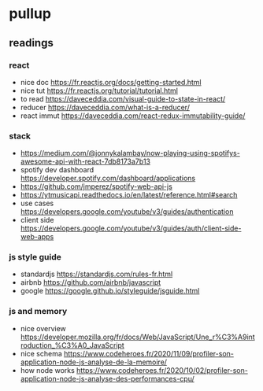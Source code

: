 # pullup

## readings

### react
- nice doc https://fr.reactjs.org/docs/getting-started.html
- nice tut https://fr.reactjs.org/tutorial/tutorial.html
- to read https://daveceddia.com/visual-guide-to-state-in-react/
- reducer https://daveceddia.com/what-is-a-reducer/
- react immut https://daveceddia.com/react-redux-immutability-guide/

### stack
- https://medium.com/@jonnykalambay/now-playing-using-spotifys-awesome-api-with-react-7db8173a7b13
- spotify dev dashboard https://developer.spotify.com/dashboard/applications
- https://github.com/jmperez/spotify-web-api-js
- https://ytmusicapi.readthedocs.io/en/latest/reference.html#search
- use cases https://developers.google.com/youtube/v3/guides/authentication
- client side https://developers.google.com/youtube/v3/guides/auth/client-side-web-apps

### js style guide
- standardjs https://standardjs.com/rules-fr.html
- airbnb https://github.com/airbnb/javascript
- google https://google.github.io/styleguide/jsguide.html

### js and memory
- nice overview https://developer.mozilla.org/fr/docs/Web/JavaScript/Une_r%C3%A9introduction_%C3%A0_JavaScript
- nice schema https://www.codeheroes.fr/2020/11/09/profiler-son-application-node-js-analyse-de-la-memoire/
- how node works https://www.codeheroes.fr/2020/10/02/profiler-son-application-node-js-analyse-des-performances-cpu/
